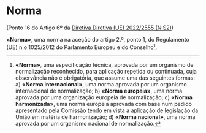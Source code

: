 # Norma
(Ponto 16 do Artigo 6º da [Diretiva Diretiva (UE) 2022/2555 (NIS2)](https://eur-lex.europa.eu/legal-content/PT/TXT/?uri=CELEX:32022L2555))

**«Norma»**, uma norma na aceção do artigo 2.º, ponto 1, do Regulamento (UE) n.o 1025/2012 do Parlamento Europeu e do Conselho[^1].

[^1]: **«Norma»**, uma especificação técnica, aprovada por um organismo de normalização reconhecido, para aplicação repetida ou continuada, cuja observância não é obrigatória, que assume uma das seguintes formas:
	a) **«Norma internacional»**, uma norma aprovada por um organismo internacional de normalização;
	b) **«Norma europeia»**, uma norma aprovada por uma organização europeia de normalização;
	c) **«Norma harmonizada»**, uma norma europeia aprovada com base num pedido apresentado pela Comissão tendo em vista a aplicação de legislação da União em matéria de harmonização;
	d) **«Norma nacional»**, uma norma aprovada por um organismo nacional de normalização.
